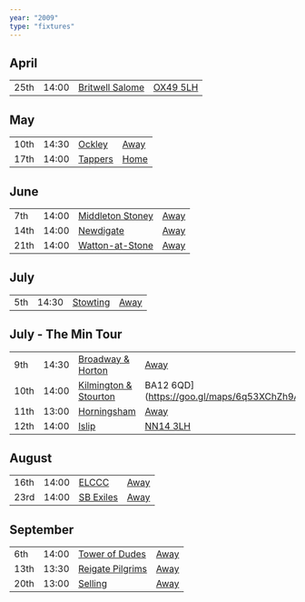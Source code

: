```yaml
---
year: "2009"
type: "fixtures"
---
```


## April

|  |  |  |  |
|:---|:---|:---|:---|
| 25th | 14:00 | [Britwell Salome](/2009/britwell-salome) | [OX49 5LH](https://goo.gl/maps/CGgpPNyQhotADDFs9) |

## May

|  |  |  |  |
|:---|:---|:---|:---|
| 10th | 14:30 | [Ockley](/2009/ockley) | [Away](https://goo.gl/maps/vmhvFhbrVZGrsXAAA) |
| 17th | 14:00 | [Tappers](/2009/tappers) | [Home](https://goo.gl/maps/w2skeCXwzZTEh7e26) |

## June

|  |  |  |  |
|:---|:---|:---|:---|
| 7th | 14:00 | [Middleton Stoney](/2009/middleton-stoney) | [Away](https://goo.gl/maps/NKG1fHyPgmci55aGA) |
| 14th | 14:00 | [Newdigate](/2009/newdigate) | [Away](https://goo.gl/maps/kQnkUfc3MdtqLyvd8) |
| 21th | 14:00 | [Watton-at-Stone](/2009/watton-at-stone) | [Away](https://goo.gl/maps/JPBQawMsjLgYtVHk9) |

## July

|  |  |  |  |
|:---|:---|:---|:---|
| 5th | 14:30 | [Stowting](/2009/stowting) | [Away](https://goo.gl/maps/A5HTfBKbD44fwSDq7) |

## July - The Min Tour

|  |  |  |  |
|:---|:---|:---|:---|
| 9th | 14:30 | [Broadway & Horton](/2009/broadway-and-horton) | [Away](https://goo.gl/maps/orv3RETHUX95dBWv7) |
| 10th | 14:00 | [Kilmington & Stourton](/2009/kilmington-and-stourton) | BA12 6QD](https://goo.gl/maps/6q53XChZh9A2) |
| 11th | 13:00 | [Horningsham](/2009/horningsham) | [Away](https://goo.gl/maps/SNpXcsajYDXfjmff7) |
| 12th | 14:00 | [Islip](/2009/islip) | [NN14 3LH](https://goo.gl/maps/ceJApjnpXCpYJQC97) |

## August

|  |  |  |  |
|:---|:---|:---|:---|
| 16th | 14:00 | [ELCCC](/2009/elccc) | [Away]() |
| 23rd | 14:00 | [SB Exiles](/2009/sb-exiles) | [Away]() |

## September

|  |  |  |  |
|:---|:---|:---|:---|
| 6th | 14:00 | [Tower of Dudes](/2009/tower-of-dudes) | [Away]() |
| 13th | 13:30 | [Reigate Pilgrims](/2009/reigate-pilgrims) | [Away](https://goo.gl/maps/z54KDhWLtQreY6xy9) |
| 20th | 13:00 | [Selling](/2009/selling) | [Away](https://goo.gl/maps/pV2tb26PncWLNiBm9) |
